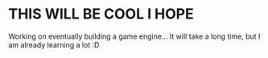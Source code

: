 # THIS WILL BE COOL I HOPE

Working on eventually building a game engine...
It will take a long time, but I am already learning a lot :D
